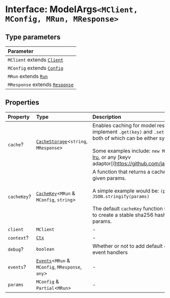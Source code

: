 # Interface: ModelArgs`<MClient, MConfig, MRun, MResponse>`

## Type parameters

| Parameter |
| :------ |
| `MClient` extends [`Client`](../namespaces/Model/namespaces/Base/type-aliases/Client.md) |
| `MConfig` extends [`Config`](../namespaces/Model/namespaces/Base/interfaces/Config.md) |
| `MRun` extends [`Run`](../namespaces/Model/namespaces/Base/interfaces/Run.md) |
| `MResponse` extends [`Response`](../namespaces/Model/namespaces/Base/interfaces/Response.md) |

## Properties

| Property | Type | Description | Source |
| :------ | :------ | :------ | :------ |
| `cache`? | [`CacheStorage`](../type-aliases/CacheStorage.md)\<`string`, `MResponse`\> | Enables caching for model responses. Must implement `.get(key)` and `.set(key, value)`, both of which can be either sync or async.<br /><br />Some examples include: `new Map()`, [quick-lru](https://github.com/sindresorhus/quick-lru), or any [keyv adaptor[(https://github.com/jaredwray/keyv). | [src/model/model.ts:29](https://github.com/dexaai/llm-tools/blob/1257af6/src/model/model.ts#L29) |
| `cacheKey`? | [`CacheKey`](../type-aliases/CacheKey.md)\<`MRun` & `MConfig`, `string`\> | A function that returns a cache key for the given params.<br /><br />A simple example would be: `(params) => JSON.stringify(params)`<br /><br />The default `cacheKey` function uses [hash-obj](https://github.com/sindresorhus/hash-obj) to create a stable sha256 hash of the params. | [src/model/model.ts:23](https://github.com/dexaai/llm-tools/blob/1257af6/src/model/model.ts#L23) |
| `client` | `MClient` | - | [src/model/model.ts:30](https://github.com/dexaai/llm-tools/blob/1257af6/src/model/model.ts#L30) |
| `context`? | [`Ctx`](../namespaces/Model/type-aliases/Ctx.md) | - | [src/model/model.ts:31](https://github.com/dexaai/llm-tools/blob/1257af6/src/model/model.ts#L31) |
| `debug`? | `boolean` | Whether or not to add default `console.log` event handlers | [src/model/model.ts:35](https://github.com/dexaai/llm-tools/blob/1257af6/src/model/model.ts#L35) |
| `events`? | [`Events`](../namespaces/Model/interfaces/Events.md)\<`MRun` & `MConfig`, `MResponse`, `any`\> | - | [src/model/model.ts:33](https://github.com/dexaai/llm-tools/blob/1257af6/src/model/model.ts#L33) |
| `params` | `MConfig` & `Partial`\<`MRun`\> | - | [src/model/model.ts:32](https://github.com/dexaai/llm-tools/blob/1257af6/src/model/model.ts#L32) |
